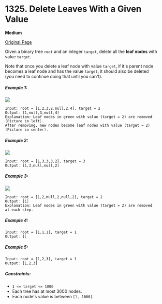 # 1325. Delete Leaves With a Given Value

**Medium**

[Original Page](https://leetcode.com/problems/delete-leaves-with-a-given-value/)

Given a binary tree `root` and an integer `target`, delete all the __leaf nodes__ with value `target`.

Note that once you delete a leaf node with value `target`, if it's parent node becomes a leaf node and has the value `target`, it should also be deleted (you need to continue doing that until you can't).

##### Example 1:
![](https://assets.leetcode.com/uploads/2020/01/09/sample_1_1684.png)
```
Input: root = [1,2,3,2,null,2,4], target = 2
Output: [1,null,3,null,4]
Explanation: Leaf nodes in green with value (target = 2) are removed (Picture in left). 
After removing, new nodes become leaf nodes with value (target = 2) (Picture in center).
```

##### Example 2:
![](https://assets.leetcode.com/uploads/2020/01/09/sample_2_1684.png)
```
Input: root = [1,3,3,3,2], target = 3
Output: [1,3,null,null,2]
```

##### Example 3:
![](https://assets.leetcode.com/uploads/2020/01/15/sample_3_1684.png)
```
Input: root = [1,2,null,2,null,2], target = 2
Output: [1]
Explanation: Leaf nodes in green with value (target = 2) are removed at each step.
```

##### Example 4:
```
Input: root = [1,1,1], target = 1
Output: []
```

##### Example 5:
```
Input: root = [1,2,3], target = 1
Output: [1,2,3]
```

##### Constraints:
- `1 <= target <= 1000`
- Each tree has at most 3000 nodes.
- Each node's value is between `[1, 1000]`.

